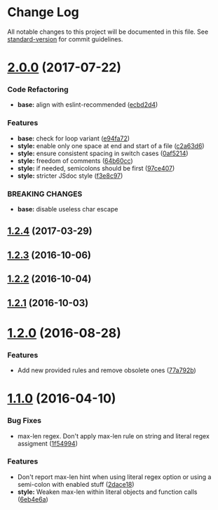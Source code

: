# Change Log

All notable changes to this project will be documented in this file. See [standard-version](https://github.com/conventional-changelog/standard-version) for commit guidelines.

<a name="2.0.0"></a>
# [2.0.0](https://github.com/Conaclos/eslint-config-conaclos/compare/v1.2.4...v2.0.0) (2017-07-22)


### Code Refactoring

* **base:** align with eslint-recommended ([ecbd2d4](https://github.com/Conaclos/eslint-config-conaclos/commit/ecbd2d4))


### Features

* **base:** check for loop variant ([e94fa72](https://github.com/Conaclos/eslint-config-conaclos/commit/e94fa72))
* **style:** enable only one space at end and start of a file ([c2a63d6](https://github.com/Conaclos/eslint-config-conaclos/commit/c2a63d6))
* **style:** ensure consistent spacing in switch cases ([0af5214](https://github.com/Conaclos/eslint-config-conaclos/commit/0af5214))
* **style:** freedom of comments ([64b60cc](https://github.com/Conaclos/eslint-config-conaclos/commit/64b60cc))
* **style:** if needed, semicolons should be first ([97ce407](https://github.com/Conaclos/eslint-config-conaclos/commit/97ce407))
* **style:** stricter JSdoc style ([f3e8c97](https://github.com/Conaclos/eslint-config-conaclos/commit/f3e8c97))


### BREAKING CHANGES

* **base:** disable useless char escape



<a name="1.2.4"></a>
## [1.2.4](https://github.com/Conaclos/eslint-config-conaclos/compare/v1.2.3...v1.2.4) (2017-03-29)



<a name="1.2.3"></a>
## [1.2.3](https://github.com/Conaclos/eslint-config-conaclos/compare/v1.2.2...v1.2.3) (2016-10-06)



<a name="1.2.2"></a>
## [1.2.2](https://github.com/Conaclos/eslint-config-conaclos/compare/v1.2.1...v1.2.2) (2016-10-04)



<a name="1.2.1"></a>
## [1.2.1](https://github.com/Conaclos/eslint-config-conaclos/compare/v1.2.0...v1.2.1) (2016-10-03)



<a name="1.2.0"></a>
# [1.2.0](https://github.com/Conaclos/eslint-config-conaclos/compare/v1.1.0...v1.2.0) (2016-08-28)


### Features

* Add new provided rules and remove obsolete ones ([77a792b](https://github.com/Conaclos/eslint-config-conaclos/commit/77a792b))



<a name="1.1.0"></a>
# [1.1.0](https://github.com/Conaclos/eslint-config-conaclos/compare/v1.0.0...v1.1.0) (2016-04-10)


### Bug Fixes

* max-len regex. Don't apply max-len rule on string and literal regex assigment ([1f54994](https://github.com/Conaclos/eslint-config-conaclos/commit/1f54994))

### Features

* Don't report max-len hint when using literal regex option or using a semi-colon with enabled stuff ([2dace18](https://github.com/Conaclos/eslint-config-conaclos/commit/2dace18))
* **style:** Weaken max-len within literal objects and function calls ([6eb4e6a](https://github.com/Conaclos/eslint-config-conaclos/commit/6eb4e6a))
